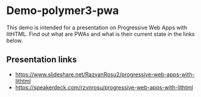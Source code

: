# Demo-polymer3-pwa
  This demo is intended for a presentation on Progressive Web Apps with litHTML. 
  Find out what are PWAs and what is their current state in the links below.

## Presentation links
* https://www.slideshare.net/RazvanRosu2/progressive-web-apps-with-lithtml
* https://speakerdeck.com/rzvnrosu/progressive-web-apps-with-lithtml
